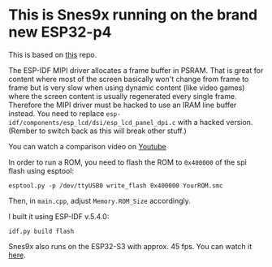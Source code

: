 # This is Snes9x running on the brand new ESP32-p4

This is based on [this](https://github.com/ducalex/retro-go/) repo.

The ESP-IDF MIPI driver allocates a frame buffer in PSRAM. That is great for content where most of the screen basically won't change from frame to frame but is very slow when using dynamic content (like video games) where the screen content is usually regenerated every single frame.
Therefore the MIPI driver must be hacked to use an IRAM line buffer instead. You need to replace `esp-idf/components/esp_lcd/dsi/esp_lcd_panel_dpi.c` with a hacked version. (Rember to switch back as this will break other stuff.)

You can watch a comparison video on [Youtube](https://youtu.be/osw1QMM4Avs)

In order to run a ROM, you need to flash the ROM to `0x400000` of the spi flash using esptool:

`esptool.py -p /dev/ttyUSB0 write_flash 0x400000 YourROM.smc`

Then, in `main.cpp`, adjust `Memory.ROM_Size` accordingly. 

I built it using ESP-IDF v.5.4.0:

`idf.py build flash`

Snes9x also runs on the ESP32-S3 with approx. 45 fps. You can watch it [here](https://www.youtube.com/watch?v=lVLDIexSZ18).